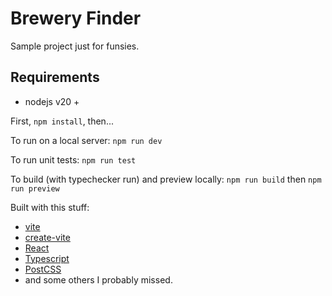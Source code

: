 # Brewery Finder

Sample project just for funsies.

## Requirements

- nodejs v20 +

First, `npm install`, then...

To run on a local server:
`npm run dev`

To run unit tests:
`npm run test`

To build (with typechecker run) and preview locally:
`npm run build`
then
`npm run preview`

Built with this stuff:

- [vite](https://vite.dev/)
- [create-vite](https://github.com/vitejs/vite/tree/main/packages/create-vite)
- [React](https://react.dev/)
- [Typescript](https://www.typescriptlang.org/)
- [PostCSS](https://postcss.org/)
- and some others I probably missed.
